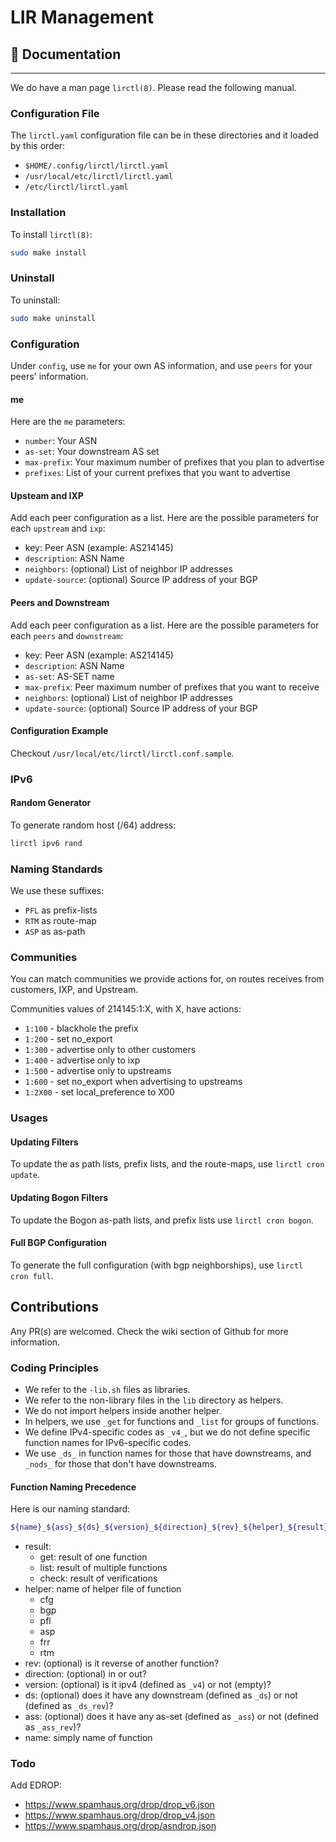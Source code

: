 # LIR Management

## 📖 Documentation

-----

We do have a man page `lirctl(8)`. Please read the following manual.

### Configuration File

The `lirctl.yaml` configuration file can be in these directories and it loaded by this order:

- `$HOME/.config/lirctl/lirctl.yaml`
- `/usr/local/etc/lirctl/lirctl.yaml`
- `/etc/lirctl/lirctl.yaml`

### Installation

To install `lirctl(8)`:

```sh
sudo make install
```

### Uninstall

To uninstall:

```sh
sudo make uninstall
```

### Configuration

Under `config`, use `me` for your own AS information, and use `peers` for your peers' information.

#### me

Here are the `me` parameters:

- `number`: Your ASN
- `as-set`: Your downstream AS set
- `max-prefix`: Your maximum number of prefixes that you plan to advertise
- `prefixes`: List of your current prefixes that you want to advertise

#### Upsteam and IXP

Add each peer configuration as a list. Here are the possible parameters for each `upstream` and `ixp`:

- key: Peer ASN (example: AS214145)
- `description`: ASN Name
- `neighbors`: (optional) List of neighbor IP addresses
- `update-source`: (optional) Source IP address of your BGP

#### Peers and Downstream

Add each peer configuration as a list. Here are the possible parameters for each `peers` and `downstream`:

- key: Peer ASN (example: AS214145)
- `description`: ASN Name
- `as-set`: AS-SET name
- `max-prefix`: Peer maximum number of prefixes that you want to receive
- `neighbors`: (optional) List of neighbor IP addresses
- `update-source`: (optional) Source IP address of your BGP

#### Configuration Example

Checkout `/usr/local/etc/lirctl/lirctl.conf.sample`.

### IPv6

#### Random Generator

To generate random host (/64) address:

```sh
lirctl ipv6 rand
```

### Naming Standards

We use these suffixes:

- `PFL` as prefix-lists
- `RTM` as route-map
- `ASP` as as-path

### Communities

You can match communities we provide actions for, on routes receives from customers, IXP, and Upstream.

Communities values of 214145:1:X, with X, have actions:

- `1:100` - blackhole the prefix
- `1:200` - set no_export
- `1:300` - advertise only to other customers
- `1:400` - advertise only to ixp
- `1:500` - advertise only to upstreams
- `1:600` - set no_export when advertising to upstreams
- `1:2X00` - set local_preference to X00

### Usages

#### Updating Filters

To update the as path lists, prefix lists, and the route-maps, use `lirctl cron update`.

#### Updating Bogon Filters

To update the Bogon as-path lists, and prefix lists use `lirctl cron bogon`.

#### Full BGP Configuration

To generate the full configuration (with bgp neighborships), use `lirctl cron full`.

## Contributions

Any PR(s) are welcomed.
Check the wiki section of Github for more information.

### Coding Principles

- We refer to the `-lib.sh` files as libraries.
- We refer to the non-library files in the `lib` directory as helpers.
- We do not import helpers inside another helper.
- In helpers, we use `_get` for functions and `_list` for groups of functions.
- We define IPv4-specific codes as `_v4_`, but we do not define specific function names for IPv6-specific codes.
- We use `_ds_` in function names for those that have downstreams, and `_nods_` for those that don't have downstreams.

#### Function Naming Precedence

Here is our naming standard:

```sh
${name}_${ass}_${ds}_${version}_${direction}_${rev}_${helper}_${result}
```

- result:
  - get: result of one function
  - list: result of multiple functions
  - check: result of verifications
- helper: name of helper file of function
  - cfg
  - bgp
  - pfl
  - asp
  - frr
  - rtm
- rev: (optional) is it reverse of another function?
- direction: (optional) in or out?
- version: (optional) is it ipv4 (defined as `_v4`) or not (empty)?
- ds: (optional) does it have any downstream (defined as `_ds`) or not (defined as `_ds_rev`)?
- ass: (optional) does it have any as-set (defined as `_ass`) or not (defined as `_ass_rev`)?
- name: simply name of function

### Todo

Add EDROP:

- <https://www.spamhaus.org/drop/drop_v6.json>
- <https://www.spamhaus.org/drop/drop_v4.json>
- <https://www.spamhaus.org/drop/asndrop.json>
